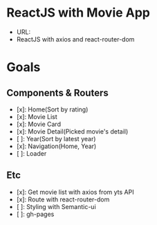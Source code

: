 # ReactJS with Movie App

- URL:
- ReactJS with axios and react-router-dom

# Goals

## Components & Routers

- [x]: Home(Sort by rating)
- [x]: Movie List
- [x]: Movie Card
- [x]: Movie Detail(Picked movie's detail)
- [ ]: Year(Sort by latest year)
- [x]: Navigation(Home, Year)
- [ ]: Loader

## Etc

- [x]: Get movie list with axios from yts API
- [x]: Route with react-router-dom
- [ ]: Styling with Semantic-ui
- [ ]: gh-pages
